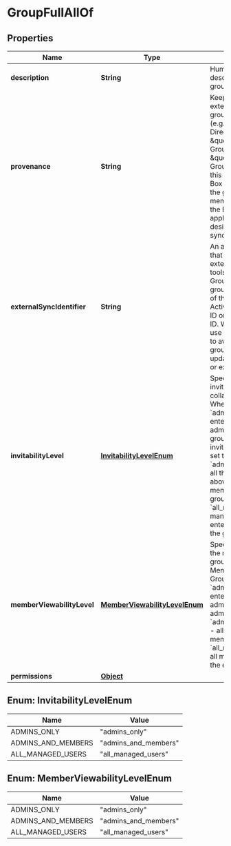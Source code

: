 

# GroupFullAllOf


## Properties

| Name | Type | Description | Notes |
|------------ | ------------- | ------------- | -------------|
|**description** | **String** | Human readable description of the group. |  [optional] |
|**provenance** | **String** | Keeps track of which external source this group is coming from (e.g. \&quot;Active Directory\&quot;, \&quot;Google Groups\&quot;, \&quot;Facebook Groups\&quot;).  Setting this will also prevent Box users from editing the group name and its members directly via the Box web application. This is desirable for one-way syncing of groups. |  [optional] |
|**externalSyncIdentifier** | **String** | An arbitrary identifier that can be used by external group sync tools to link this Box Group to an external group. Example values of this field could be an Active Directory Object ID or a Google Group ID.  We recommend you use of this field in order to avoid issues when group names are updated in either Box or external systems. |  [optional] |
|**invitabilityLevel** | [**InvitabilityLevelEnum**](#InvitabilityLevelEnum) | Specifies who can invite the group to collaborate on items.  When set to &#x60;admins_only&#x60; the enterprise admin, co-admins, and the group&#39;s admin can invite the group.  When set to &#x60;admins_and_members&#x60; all the admins listed above and group members can invite the group.  When set to &#x60;all_managed_users&#x60; all managed users in the enterprise can invite the group. |  [optional] |
|**memberViewabilityLevel** | [**MemberViewabilityLevelEnum**](#MemberViewabilityLevelEnum) | Specifies who can view the members of the group (Get Memberships for Group).  * &#x60;admins_only&#x60; - the enterprise admin, co-admins, group&#39;s   group admin * &#x60;admins_and_members&#x60; - all admins and group members * &#x60;all_managed_users&#x60; - all managed users in the   enterprise |  [optional] |
|**permissions** | [**Object**](Object.md) |  |  [optional] |



## Enum: InvitabilityLevelEnum

| Name | Value |
|---- | -----|
| ADMINS_ONLY | &quot;admins_only&quot; |
| ADMINS_AND_MEMBERS | &quot;admins_and_members&quot; |
| ALL_MANAGED_USERS | &quot;all_managed_users&quot; |



## Enum: MemberViewabilityLevelEnum

| Name | Value |
|---- | -----|
| ADMINS_ONLY | &quot;admins_only&quot; |
| ADMINS_AND_MEMBERS | &quot;admins_and_members&quot; |
| ALL_MANAGED_USERS | &quot;all_managed_users&quot; |



